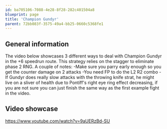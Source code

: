 ```yaml
---
id: ba705106-7088-4e28-8f28-282c401504a8
blueprint: page
title: 'Champion Gundyr'
parent: 72bb083f-3575-49a4-bb25-0660c5368fe1
---
```

## General information

The video below showcases 3 different ways to deal with Champion Gundyr in the +6 speedrun route.
This strategy relies on the stagger to eliminate phase 2 RNG.
A couple of notes:
-Make sure you parry early enough so you get the counter damage on 2 attacks
-You need FP to do the L2 R2 combo
-If Gundyr does really slow attacks with the throwing knife strat, he might live on a sliver of health due to Pontiff's right eye ring effect decreasing, if you are not sure you can just finish the same way as the first example fight in the video.

## Video showcase

https://www.youtube.com/watch?v=9aUERzBd-SU
